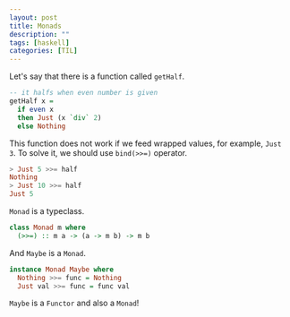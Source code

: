 ```yaml
---
layout: post
title: Monads
description: ""
tags: [haskell]
categories: [TIL]
---
```


Let's say that there is a function called `getHalf`. 

```haskell
-- it halfs when even number is given 
getHalf x = 
  if even x
  then Just (x `div` 2)
  else Nothing
```

This function does not work if we feed wrapped values, for example, `Just 3`. To solve it, we should use `bind(>>=)` operator.

```haskell
> Just 5 >>= half
Nothing
> Just 10 >>= half
Just 5
```

`Monad` is a typeclass.

```haskell
class Monad m where
  (>>=) :: m a -> (a -> m b) -> m b
```

And `Maybe` is a `Monad`.

```haskell
instance Monad Maybe where
  Nothing >>= func = Nothing
  Just val >>= func = func val
```

`Maybe` is a `Functor` and also a `Monad`!
